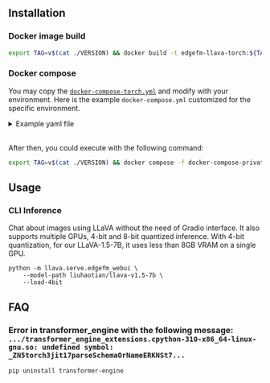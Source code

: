 ## Installation

### Docker image build

```bash
export TAG=v$(cat ./VERSION) && docker build -t edgefm-llava-torch:${TAG} .
```

### Docker compose

You may copy the [`docker-compose-torch.yml`](./docker-compose-torch.yml) and modify with your environment.
Here is the example `docker-compose.yml` customized for the specific environment.

<details><summary>Example yaml file</summary>

```yaml
version: "3.9"

# export TAG=v$(cat ./VERSION) && docker compose -f docker-compose-private.yml run --service-ports --name edgefm-llava-torch edgefm-llava-torch bash

services:
  edgefm-llava-torch:
    build:
      context: .
      dockerfile: Dockerfile
    image: dregistry.nota.ai/nota/people/hyoungkyu.song/edgefm-llava-torch:${TAG}
    container_name: edgefm-llava-torch-${TAG}
    ipc: host
    ports:
      - "50002:50002" # (optional, gradio) configuration helper
      - "50003:50003" # (optional, gradio) inference demo
    volumes:
      # from path: your working directory
      - /home/hyoungkyu.song/edgefm-llava:/workspace
      # from path: your dataset directory
      - /home/hyoungkyu.song/DATA:/DATA
      # from path: your checkpoint directory
      - /home/hyoungkyu.song/CHECKPOINT:/CHECKPOINT
    deploy:
      resources:
        reservations:
          devices:
            - driver: nvidia
              device_ids: ["4", "5", "6", "7"] # your GPU id(s)
              capabilities: [gpu]

```

</details>

<br/>

After then, you could execute with the following command:

```bash
export TAG=v$(cat ./VERSION) && docker compose -f docker-compose-private.yml run --service-ports --name edgefm-llava-torch edgefm-llava-torch bash
```

## Usage

### CLI Inference

Chat about images using LLaVA without the need of Gradio interface. It also supports multiple GPUs, 4-bit and 8-bit quantized inference. With 4-bit quantization, for our LLaVA-1.5-7B, it uses less than 8GB VRAM on a single GPU.

```Shell
python -m llava.serve.edgefm_webui \
    --model-path liuhaotian/llava-v1.5-7b \
    --load-4bit
```

## FAQ

### Error in transformer_engine with the following message: `.../transformer_engine_extensions.cpython-310-x86_64-linux-gnu.so: undefined symbol: _ZN5torch3jit17parseSchemaOrNameERKNSt7...`

```bash
pip uninstall transformer-engine
```